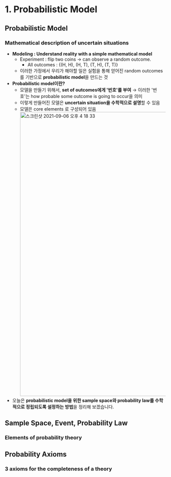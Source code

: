 # 1. Probabilistic Model

## Probabilistic Model

### Mathematical description of uncertain situations

- **Modeling : Understand reality with a simple mathematical model**
  - Experiment : flip two coins  → can observe a random outcome.
    - All outcomes : {(H, H), (H, T), (T, H), (T, T)}
  - 이러한 가정에서 우리가 해야할 일은 실험을 통해 얻어진 random outcomes를 기반으로 **probabilistic model**을 만드는 것
- **Probabilistic model이란?**
  - 모델을 만들기 위해서, **set of outcomes에게 '번호'를 부여**
    → 이러한 '번호'는 how probable some outcome is going to occur을 의미
  - 이렇게 만들어진 모델은 **uncertain situation을 수학적으로 설명**할 수 있음
  - 모델은 core elements 로 구성되어 있음
    <img width="891" alt="스크린샷 2021-09-06 오후 4 18 33" src="https://user-images.githubusercontent.com/37065429/132178105-23dfdc75-1a58-427e-91d9-4ef72a0cd386.png">
- 오늘은 **probabilistic model을 위한 sample space와 probability law를 수학적으로 정립되도록 설정하는 방법**을 정리해 보겠습니다.

## Sample Space, Event, Probability Law

### Elements of probability theory



## Probability Axioms

### 3 axioms for the completeness of a theory